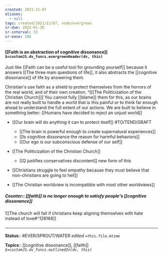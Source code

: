 ```yaml
---
created: 2021-11-07 
aliases:
  - null
tags: created/2021/11/07, node/evergreen
sr-due: 2022-01-30
sr-interval: 33
sr-ease: 188
---
```


#### [[Faith is an abstraction of cognitive dissonance]] `$=customJS.dv_funcs.evergreenHeader(dv, this)`

Just like [[Faith can be a useful tool for grounding yourself]] because it answers [[The three main questions of life]], it also abstracts the [[cognitive dissonance]] of life by answering them.

Christian's use faith as a shield to protect themselves from the horrors of the real world, and of their own creation.
^[[[The Politicization of the Christian Church]]] 
You cannot fully [[blame]] them for this, as our brains are not really built to handle a world that is this painful or to think far enough ahead to understand the full extent of our actions. We are built to believe in something better: [[Humans have decided to reject an unjust world]]

- [[Our brain will do anything it can to protect itself]] #TO/TEND/GRAFT 
	- [[The brain is powerful enough to create supernatural experiences]]
	- [[Is cognitive dissonance the reason for harmful behaviors]]
	- [[Our ego is our subconscious defense of our self]]
- [[The Politicization of the Christian Church]]
	- [[Q justifies conservatives discontent]] new form of this
- [[Christians struggle to feel empathy because they must believe that non-christians are going to hell]]

- [[The Christian worldview is incompatible with most other worldviews]]

##### Counter:: [[faith]] is no longer enough to satisfy people's [[cognitive dissonance]]

![[The church will fail if christians keep aligning themselves with hate instead of love#^128168]]
### <hr class="footnote"/>

**Status**:: #EVER/SPROUT/WATER 
*edited `=this.file.mtime`*

**Topics**:: [[cognitive dissonance]], [[faith]]
*`$=customJS.dv_funcs.outlinedIn(dv, this)`*
